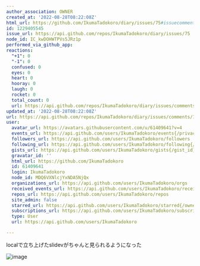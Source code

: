 ```yaml
---
author_association: OWNER
created_at: '2022-08-28T08:22:08Z'
html_url: https://github.com/IkumaTadokoro/diary/issues/75#issuecomment-1229405545
id: 1229405545
issue_url: https://api.github.com/repos/IkumaTadokoro/diary/issues/75
node_id: IC_kwDOHWTPVs5JRz1p
performed_via_github_app: 
reactions:
  "+1": 0
  "-1": 0
  confused: 0
  eyes: 0
  heart: 0
  hooray: 0
  laugh: 0
  rocket: 0
  total_count: 0
  url: https://api.github.com/repos/IkumaTadokoro/diary/issues/comments/1229405545/reactions
updated_at: '2022-08-28T08:22:08Z'
url: https://api.github.com/repos/IkumaTadokoro/diary/issues/comments/1229405545
user:
  avatar_url: https://avatars.githubusercontent.com/u/61409641?v=4
  events_url: https://api.github.com/users/IkumaTadokoro/events{/privacy}
  followers_url: https://api.github.com/users/IkumaTadokoro/followers
  following_url: https://api.github.com/users/IkumaTadokoro/following{/other_user}
  gists_url: https://api.github.com/users/IkumaTadokoro/gists{/gist_id}
  gravatar_id: ''
  html_url: https://github.com/IkumaTadokoro
  id: 61409641
  login: IkumaTadokoro
  node_id: MDQ6VXNlcjYxNDA5NjQx
  organizations_url: https://api.github.com/users/IkumaTadokoro/orgs
  received_events_url: https://api.github.com/users/IkumaTadokoro/received_events
  repos_url: https://api.github.com/users/IkumaTadokoro/repos
  site_admin: false
  starred_url: https://api.github.com/users/IkumaTadokoro/starred{/owner}{/repo}
  subscriptions_url: https://api.github.com/users/IkumaTadokoro/subscriptions
  type: User
  url: https://api.github.com/users/IkumaTadokoro

---
```

localで立ち上げたslidevがちゃんと見られるようになった

![image](https://user-images.githubusercontent.com/61409641/187064807-6d630ea5-cae2-484e-a45c-d24328e9de87.png)
